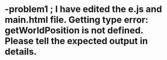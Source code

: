 # -problem1 ; I have edited the e.js and main.html file. Getting type error: getWorldPosition is not defined. Please tell the expected output in details.
